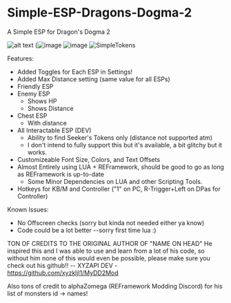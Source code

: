 # Simple-ESP-Dragons-Dogma-2
A Simple ESP for Dragon's Dogma 2

![alt text](https://github.com/JumpmanSr/Simple-ESP-Dragons-Dogma-2/blob/main/Simple%20ESP.png)
(![image](https://github.com/JumpmanSr/Simple-ESP-Dragons-Dogma-2/assets/41526355/491aff83-e1b5-4c22-8160-038e02c301c3)
![image](https://github.com/JumpmanSr/Simple-ESP-Dragons-Dogma-2/assets/41526355/230501fb-d28a-449e-9d7f-72bc67e10916)
![SimpleTokens](https://github.com/JumpmanSr/Simple-ESP-Dragons-Dogma-2/assets/41526355/456696ed-b267-474c-94a8-4b9a4898a57f)




Features:
- Added Toggles for Each ESP in Settings!
- Added Max Distance setting (same value for all ESPs)
- Friendly ESP
- Enemy ESP
  - Shows HP
  - Shows Distance
- Chest ESP
  - With distance
- All Interactable ESP (DEV)
  - Ability to find Seeker's Tokens only (distance not supported atm)
  - I don't intend to fully support this but it's available, a bit glitchy but it works. 
- Customizeable Font Size, Colors, and Text Offsets
- Almost Entirely using LUA + REFramework, should be good to go as long as REFramework is up-to-date
  - Some Minor Dependencies on LUA and other Scripting Tools.
- Hotkeys for KB/M and Controller ("1" on PC, R-Trigger+Left on DPas for Controller)

Known Issues:
- No Offscreen checks (sorry but kinda not needed either ya know)
- Code could be a lot better --sorry first time lua :) 


TON OF CREDITS TO THE ORIGINAL AUTHOR OF "NAME ON HEAD" He inspired this and I was able to use and learn from a lot of his code, so without him none of this would even be possible, please make sure you check out his github!!
-- XYZAPI DEV - https://github.com/xyzkljl1/MyDD2Mod

Also tons of credit to alphaZomega (REFramework Modding Discord) for his list of monsters id -> names! 
